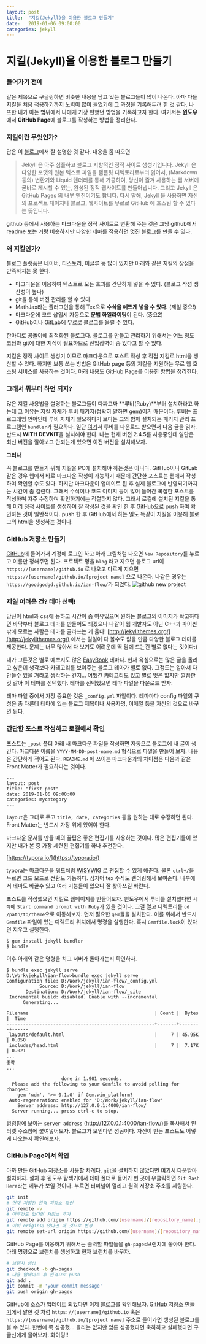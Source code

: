 ```yaml
---
layout: post
title:  "지킬(Jekyll)을 이용한 블로그 만들기"
date:   2019-01-06 09:00:00
categories: jekyll
---
```


# 지킬(Jekyll)을 이용한 블로그 만들기

### 들어가기 전에

같은 제목으로 구글링하면 비슷한 내용을 담고 있는 블로그들이 많이 나온다. 아마 다들 지킬을 처음 적용하기까지 노력이 많이 들었기에 그 과정을 기록해두려 한 것 같다. 나 또한 내가 아는 범위에서 나에게 가장 편했던 방법을 기록하고자 한다. 여기서는 **윈도우**에서 **GitHub Page**에 블로그를 작성하는 방법을 정리한다.

### 지킬이란 무엇인가? 

답은 이 [블로그](https://nachwon.github.io/jekyllblog/)에서 잘 설명한 것 같다. 내용을 좀 따오면
> Jekyll 은 아주 심플하고 블로그 지향적인 정적 사이트 생성기입니다. Jekyll 은 다양한 포맷의 원본 텍스트 파일을 템플릿 디렉토리로부터 읽어서, (Markdown 등의) 변환기와 Liquid 렌더러를 통해 가공하여, 당신이 즐겨 사용하는 웹 서버에 곧바로 게시할 수 있는, 완성된 정적 웹사이트를 만들어냅니다. 그리고 Jekyll 은 GitHub Pages 의 내부 엔진이기도 합니다. 다시 말해, Jekyll 을 사용하면 자신의 프로젝트 페이지나 블로그, 웹사이트를 무료로 GitHub 에 호스팅 할 수 있다는 뜻입니다.
> 

github 등에서 사용하는 마크다운을 정적 사이트로 변환해 주는 것은 그냥 github에서 readme 보는 거랑 비슷하지만 다양한 테마를 적용하면 멋진 블로그를 만들 수 있다.  

### 왜 지킬인가?

블로그 플랫폼은 네이버, 티스토리, 이글루 등 많이 있지만 아래와 같은 지킬의 장점을 만족하지는 못 한다.
- 마크다운을 이용하여 텍스트로 모든 효과를 간단하게 넣을 수 있다. (블로그 작성 생산성이 높다)
- git을 통해 버전 관리를 할 수 있다.
- MathJax라는 플러그인을 통해 Tex으로 **수식을 예쁘게 넣을 수 있다.** (제일 중요!)
- 마크다운에 코드 삽입시 자동으로 **문법 하일라이팅**이 된다. (중요2)
- GitHub이나 GitLab에 무료로 블로그를 올릴 수 있다.

한마디로 공돌이에 최적화된 블로그다. 블로그를 만들고 관리하기 위해서는 어느 정도 코딩과 git에 대한 지식이 필요하므로 진입장벽이 좀 있다고 할 수 있다.

지킬은 정적 사이트 생성기 이므로 마크다운으로 포스트 작성 후 직접 지킬로 html을 생산할 수 있다. 하지만 보통 쓰는 방법은 GitHub page 등의 지킬을 지원하는 무료 웹 호스팅 서비스를 사용하는 것이다. 아래 내용도 GitHub Page를 이용한 방법을 정리한다.

### 그래서 뭐부터 하면 되지?

많은 지킬 사용법을 설명하는 블로그들이 다짜고짜 **루비(Ruby)**부터 설치하라고 하는데 그 이유는 지킬 자체가 루비 패키지(정확히 말하면 gem)이기 때문이다. 루비는 프로그래밍 언어인데 루비 자체가 필요하다기 보다는 그와 함께 설치되는 패키지 관리 프로그램인 `bundler`가 필요하다. 일단 [여기](https://rubyinstaller.org/downloads/)서 루비를 다운로드 받으면서 다음 글을 읽자. 반드시 **WITH DEVKIT**을 설치해야 한다. 나는 현재 버전 2.4.5를 사용중인데 일단은 최신 버전을 깔아보고 안되는게 있으면 이전 버전을 설치해보자.

**그러나** <a id="create-repository"></a> 

꼭 블로그를 만들기 위해 지킬을 PC에 설치해야 하는것은 아니다. GitHub이나 GitLab 같은 경우 웹에서 바로 마크다운 작성이 가능하기 때문에 간단한 포스트는 웹에서 작성하여 확인할 수도 있다. 하지만 마크다운이 업데이트 된 후 실제 블로그에 반영되기까지는 시간이 좀 걸린다. 그래서 수식이나 코드 이미지 등이 많이 들어간 복잡한 포스트를 작성하며 자주 수정하며 확인하기에는 적절하지 않다. 그래서 로컬에 설치된 지킬을 통해 미리 정적 사이트를 생성하며 잘 작성된 것을 확인 한 후 GitHub으로 push 하여 확인하는 것이 일반적이다. push 한 후 GitHub에서 하는 일도 똑같이 지킬을 이용해 블로그의 html을 생성하는 것이다.

### GitHub 저장소 만들기 

[GitHub](https://github.com/)에 들어가서 계정에 로그인 하고 아래 그림처럼 나오면 `New Repository`를 누르고 이름만 정해주면 된다. 프로젝트 명을 `blog` 라고 지으면 블로그 url이 `https://[username]/github.io` 로 나오고 다르게 지으면 `https://[username]/github.io/[project name]` 으로 나온다. 나같은 경우는 `https://goodgodgd.github.io/ian-flow/`가 되었다.
![github new project](/ian-flow/assets/2019-01-06-first-step-to-jekyll/github-new-project.png)

### 제일 어려운 건? 테마 선택!

당신이 html과 css에 능하고 시간이 좀 여유있으며 원하는 블로그의 이미지가 확고하다면 바닥부터 블로그 테마를 만들어도 되겠으나 나같이 웹 개발자도 아닌 C++과 파이썬 밖에 모르는 사람은 테마를 골라쓰는 게 옳다! [http://jekyllthemes.org/](http://jekyllthemes.org/) 에서는 일일이 다 볼수도 없을 만큼 다양한 블로그 테마를 제공한다. 문제는 너무 많아서 다 보기도 어려운데 딱 맘에 드는건 별로 없다는 것이다:)

내가 고른것은 별로 예쁘지도 않은 [EasyBook](http://laobubu.net/jekyll-theme-EasyBook/) 테마다. 현재 욕심으로는 많은 글을 올리고 싶은데 생각보다 카테고리를 보여주는 블로그 테마가 별로 없다. 그정도는 알아서 다 만들수 있을 거라고 생각하는 건지... 어쨌건 카테고리도 있고 별로 멋은 없지만 깔끔한것 같아 이 테마를 선택했다. 테마를 선택했으면 테마 파일을 다운로드 받자. 

테마 파일 중에서 가장 중요한 것은 `_config.yml` 파일이다. 테마마다 config 파일의 구성은 좀 다른데 테마에 있는 블로그 제목이나 사용자명, 이메일 등을 자신의 것으로 바꾸면 된다.

### 간단한 포스트 작성하고 로컬에서 확인

포스트는 `_post` 폴더 아래 새 마크다운 파일을 작성하면 자동으로 블로그에 새 글이 생긴다. 마크다운 이름을 `YYYY-MM-DD-post-name.md` 형식으로  파일을 만들어 보자. 내용은 간단하게 적어도 된다. `README.md` 에 쓰이는 마크다운과의 차이점은 다음과 같은 Front Matter가 필요하다는 것이다.

```
---
layout: post
title: "first post"
date: 2019-01-06 09:00:00
categories: mycategory
---
```

`layout`은 그대로 두고 `title, date, categories` 등을 원하는 대로 수정하면 된다. Front Matter는 반드시 가장 위에 있어야 한다. 

마크다운 문서를 만들 때의 꿀팁은 좋은 편집기를 사용하는 것이다. 많은 편집기들이 있지만 내가 본 중 가장 세련된 편집기를 하나 추천한다.

[https://typora.io/](https://typora.io/)

typora는 마크다운을 워드처럼 [WISYWIG](https://ko.wikipedia.org/wiki/%EC%9C%84%EC%A7%80%EC%9C%84%EA%B7%B8) 로 편집할 수 있게 해준다. 물론 `ctrl+/`을 누르면 코드 모드로 전환도 가능하다. 심지어 tex 수식도 렌더링해서 보여준다. 내부에서 테마도 바꿀수 있고 여러 기능들이 있으니 잘 찾아쓰길 바란다.

포스트를 작성했으면 지킬로 웹페이지를 만들어보자. 윈도우에서 루비를 설치했다면 `시작`에 `Start command prompt with Ruby`가 있을 것이다. 그걸 열고 디렉토리를 `cd /path/to/theme`으로 이동해보자. 먼저 필요한 `gem`들을 설치한다. 이를 위해서 반드시 `Gemfile` 파일이 있는 디렉토리 위치에서 명령을 실행한다. 혹시 `Gemfile.lock`이 있다면 지우고 실행한다.

```
$ gem install jekyll bundler
$ bundle
```

이후 아래와 같은 명령을 치고 서버가 돌아가는지 확인하자.

```
$ bundle exec jekyll serve
D:\Work\jekyll\ian-flow>bundle exec jekyll serve
Configuration file: D:/Work/jekyll/ian-flow/_config.yml
            Source: D:/Work/jekyll/ian-flow
       Destination: D:/Work/jekyll/ian-flow/_site
 Incremental build: disabled. Enable with --incremental
      Generating...

Filename                                              | Count |  Bytes |  Time
------------------------------------------------------+-------+--------+------
_layouts/default.html                                 |     7 | 45.95K | 0.050
_includes/head.html                                   |     7 |  7.17K | 0.021
...
중략
...

                    done in 1.901 seconds.
  Please add the following to your Gemfile to avoid polling for changes:
    gem 'wdm', '>= 0.1.0' if Gem.win_platform?
 Auto-regeneration: enabled for 'D:/Work/jekyll/ian-flow'
    Server address: http://127.0.0.1:4000/ian-flow/
  Server running... press ctrl-c to stop.
```

명령창에 보이는 `server address` (http://127.0.0.1:4000/ian-flow/)를 복사해서 인터넷 주소창에 붙여넣어보자. 블로그가 보인다면 성공이다. 자신이 만든 포스트도 어떻게 나오는지 확인해보자.

### GitHub Page에서 확인

아까 만든 GitHub 저장소를 사용할 차례다. `git`을 설치하지 않았다면 [여기](https://git-scm.com/download/win)서 다운받아 설치하자. 설치 후 윈도우 탐색기에서 테마 폴더로 들어가 빈 곳에 우클릭하면 `Git Bash Here`라는 메뉴가 보일 것이다. 누르면 터미널이 열리고 원격 저장소 주소를 세팅한다.
```bash
git init
# 현재 지정된 원격 저장소 확인
git remote -v
# 아무것도 없다면 저장소 추가
git remote add origin https://github.com/[username]/[repository_name].git
# 이미 origin이 있다면 내 것으로 변경
git remote set-url origin https://github.com/[username]/[repository_name].git
```
GitHub Page를 이용하기 위해서는 출력할 파일들을 `gh-pages`브랜치에 놓아야 한다. 아래 명령으로 브랜치를 생성하고 현재 브랜치를 바꾸자.

```bash
# 브랜치 생성
git checkout -b gh-pages
# 내용 업데이트 후 원격으로 push
git add .
git commit -m 'your commit message'
git push origin gh-pages
```
GitHub에 소스가 업데이트 되었다면 이제 블로그를 확인해보자. [GitHub 저장소 만들기](#create-repository)에서 말한 것 처럼 `https://[username]/github.io`  혹은 `https://[username]/github.io/[project name]` 주소로 들어가면 생성된 블로그를 볼 수 있다. 한번에 쭉 성공했... 을리는 없지만 암튼 성공했다면 축하하고 실패했다면 구글신에게 물어보자. 화이팅!!

